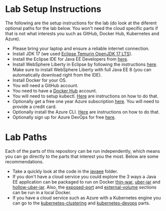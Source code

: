 # Lab Setup Instructions
The following are the setup instructions for the lab (do look at the diferent optional paths for the lab below. You won't need the cloud specific parts if that is not what interests you such as GitHub, Docker Hub, Kubernetes and Azure).

* Please bring your laptop and ensure a reliable internet connection.
* Install JDK 17 (we used [Eclipse Temurin OpenJDK 17 LTS](https://adoptium.net/temurin/releases/?version=17)).
* Install the Eclipse IDE for Java EE Developers from [here](https://www.eclipse.org/downloads/packages/).
* Install WebSphere Liberty in Eclipse by following the instructions [here](https://developer.ibm.com/wasdev/downloads/liberty-profile-using-eclipse/). Make sure to install WebSphere Liberty with full Java EE 8 (you can automatically download right from the IDE).
* Install Docker for your OS.
* You will need a GitHub account.
* You need to have a [Docker Hub](https://hub.docker.com) account.
* You will need to setup kubectl. [Here](https://kubernetes.io/docs/tasks/tools/install-kubectl/) are instructions on how to do that.
* Optionally get a free one year Azure subscription [here](https://azure.microsoft.com/en-us/free). You will need to provide a credit card.
* Optionally install the Azure CLI. [Here](https://docs.microsoft.com/en-us/cli/azure/install-azure-cli?view=azure-cli-latest) are instructions on how to do that.
* Optionally sign up for Azure DevOps for free [here](https://azure.microsoft.com/en-us/services/devops/).

# Lab Paths
Each of the parts of this repository can be run independently, which means you can go directly to the parts that interest you the most. Below are some recommendations.

* Take a quickly look at the code in the [javaee](/javaee) folder.
* If you don't have a cloud service you could explore the 3 ways a Java EE application can be packaged to run on Docker [thin-war](/thin-war), [uber-jar](/uber-jar) and [hollow-uber-jar](/hollow-uber-jar). Also, the [exposed-port](/exposed-port) and [external-volume](/external-volume) sections can be run in a local Docker.
* If you have a cloud service such as Azure with a Kubernetes engine you can go to the [kubernetes-clustering](/kubernetes-clustering) and [kubernetes-devops](/kubernetes-devops) parts.
